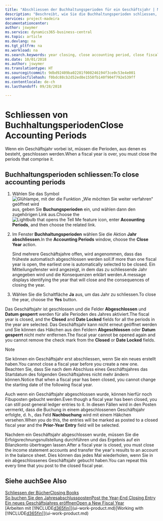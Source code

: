 ```yaml
---
title: "Abschliessen der Buchhaltungsperioden für ein Geschäftsjahr | Microsoft Docs"
description: "Beschreibt, wie Sie die Buchhaltungsperioden schliessen, die das Geschäftsjahr ausmachen."
services: project-madeira
documentationcenter: 
author: jswymer
ms.service: dynamics365-business-central
ms.topic: article
ms.devlang: na
ms.tgt_pltfrm: na
ms.workload: na
ms.search.keywords: year closing, close accounting period, close fiscal year, bank account detailed trial balance
ms.date: 10/01/2018
ms.author: jswymer
ms.translationtype: HT
ms.sourcegitcommit: 9dbd92409ba02281f008246194f3ce0c53e4e001
ms.openlocfilehash: f0bdc88cb2d52ed8e1558fb140f904f792e539ff
ms.contentlocale: de-ch
ms.lasthandoff: 09/28/2018

---
```

# <a name="close-accounting-periods"></a><span data-ttu-id="1063e-103">Schliessen von Buchhaltungsperioden</span><span class="sxs-lookup"><span data-stu-id="1063e-103">Close Accounting Periods</span></span>
<span data-ttu-id="1063e-104">Wenn ein Geschäftsjahr vorbei ist, müssen die Perioden, aus denen es besteht, geschlossen werden.</span><span class="sxs-lookup"><span data-stu-id="1063e-104">When a fiscal year is over, you must close the periods that comprise it.</span></span>

## <a name="to-close-accounting-periods"></a><span data-ttu-id="1063e-105">Buchhaltungsperioden schliessen:</span><span class="sxs-lookup"><span data-stu-id="1063e-105">To close accounting periods</span></span>
1. <span data-ttu-id="1063e-106">Wählen Sie das Symbol ![Glühlampe, mit der die Funktion „Wie möchten Sie weiter verfahren“ geöffnet wird](media/ui-search/search_small.png "Wie möchten Sie weiter verfahren?") aus, geben Sie **Buchungsperioden** ein, und wählen dann den zugehörigen Link aus.</span><span class="sxs-lookup"><span data-stu-id="1063e-106">Choose the ![Lightbulb that opens the Tell Me feature](media/ui-search/search_small.png "Tell me what you want to do") icon, enter **Accounting Periods**, and then choose the related link.</span></span>
2. <span data-ttu-id="1063e-107">Im Fenster **Buchhaltungsperioden** wählen Sie die Aktion **Jahr abschliessen**.</span><span class="sxs-lookup"><span data-stu-id="1063e-107">In the **Accounting Periods** window, choose the **Close Year** action.</span></span>

    <span data-ttu-id="1063e-108">Sind mehrere Geschäftsjahre offen, wird angenommen, dass das früheste automatisch abgeschlossen werden soll.</span><span class="sxs-lookup"><span data-stu-id="1063e-108">If more than one fiscal year is open, the earliest one is automatically selected to be closed.</span></span> <span data-ttu-id="1063e-109">Ein Mitteilungsfenster wird angezeigt, in dem das zu schliessende Jahr angegeben wird und die Konsequenzen erklärt werden.</span><span class="sxs-lookup"><span data-stu-id="1063e-109">A message displays identifying the year that will close and the consequences of closing the year.</span></span>
3. <span data-ttu-id="1063e-110">Wählen Sie die Schaltfläche **Ja** aus, um das Jahr zu schliessen.</span><span class="sxs-lookup"><span data-stu-id="1063e-110">To close the year, choose the **Yes** button.</span></span>

<span data-ttu-id="1063e-111">Das Geschäftsjahr ist geschlossen und die Felder **Abgeschlossen** und **Datum gesperrt** werden für alle Perioden des Jahres aktiviert.</span><span class="sxs-lookup"><span data-stu-id="1063e-111">The fiscal year is closed, and the **Closed** and **Date Locked** fields for all the periods in the year are selected.</span></span> <span data-ttu-id="1063e-112">Das Geschäftsjahr kann nicht erneut geöffnet werden und Sie können das Häkchen aus den Feldern **Abgeschlossen** oder **Datum gesperrt** nicht mehr entfernen.</span><span class="sxs-lookup"><span data-stu-id="1063e-112">The fiscal year cannot be opened again and you cannot remove the check mark from the **Closed** or **Date Locked** fields.</span></span>

> [!NOTE]  
>   <span data-ttu-id="1063e-113">Sie können ein Geschäftsjahr erst abschliessen, wenn Sie ein neues erstellt haben.</span><span class="sxs-lookup"><span data-stu-id="1063e-113">You cannot close a fiscal year before you create a new one.</span></span> <span data-ttu-id="1063e-114">Beachten Sie, dass Sie nach dem Abschluss eines Geschäftsjahres das Startdatum des folgenden Geschäftsjahres nicht mehr ändern können.</span><span class="sxs-lookup"><span data-stu-id="1063e-114">Notice that when a fiscal year has been closed, you cannot change the starting date of the following fiscal year.</span></span>

<span data-ttu-id="1063e-115">Auch wenn ein Geschäftsjahr abgeschlossen wurde, können hierfür noch Fibuposten gebucht werden.</span><span class="sxs-lookup"><span data-stu-id="1063e-115">Even though a fiscal year has been closed, you can still post general ledger entries to it.</span></span> <span data-ttu-id="1063e-116">In diesen Fällen wird in den Posten vermerkt, dass die Buchung in einem abgeschlossenen Geschäftsjahr erfolgte, d. h., das Feld **Nachbuchung** wird mit einem Häkchen versehen.</span><span class="sxs-lookup"><span data-stu-id="1063e-116">When you do this, the entries will be marked as posted to a closed fiscal year and the **Prior-Year Entry** field will be selected.</span></span>

<span data-ttu-id="1063e-117">Nachdem ein Geschäftsjahr abgeschlossen wurde, müssen Sie die Erfolgsrechnungsnullstellung durchführen und das Ergebnis auf ein Bilanzkonto übertragen lassen.</span><span class="sxs-lookup"><span data-stu-id="1063e-117">After a fiscal year is closed, you must close the income statement accounts and transfer the year's results to an account in the balance sheet.</span></span> <span data-ttu-id="1063e-118">Dies können das jedes Mal wiederholen, wenn Sie in ein abgeschlossenes Geschäftsjahr gebucht haben.</span><span class="sxs-lookup"><span data-stu-id="1063e-118">You can repeat this every time that you post to the closed fiscal year.</span></span>

## <a name="see-also"></a><span data-ttu-id="1063e-119">Siehe auch</span><span class="sxs-lookup"><span data-stu-id="1063e-119">See Also</span></span>
[<span data-ttu-id="1063e-120">Schliessen der Bücher</span><span class="sxs-lookup"><span data-stu-id="1063e-120">Closing Books</span></span>](year-close-books.md)  
[<span data-ttu-id="1063e-121">So buchen Sie den Jahresabschlussposten</span><span class="sxs-lookup"><span data-stu-id="1063e-121">Post the Year-End Closing Entry</span></span>](year-how-post-year-end-close-entry.md)  
[<span data-ttu-id="1063e-122">Ein neues Geschäftsjahres eröffnen</span><span class="sxs-lookup"><span data-stu-id="1063e-122">Open a New Fiscal Year</span></span>](finance-how-open-new-fiscal-year.md)  
<span data-ttu-id="1063e-123">[Arbeiten mit [!INCLUDE[d365fin](includes/d365fin_md.md)]](ui-work-product.md)</span><span class="sxs-lookup"><span data-stu-id="1063e-123">[Working with [!INCLUDE[d365fin](includes/d365fin_md.md)]](ui-work-product.md)</span></span>

